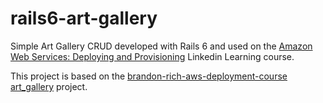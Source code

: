 # rails6-art-gallery

Simple Art Gallery CRUD developed with Rails 6 and used on the 
[Amazon Web Services: Deploying and Provisioning](https://www.linkedin.com/learning/amazon-web-services-deploying-and-provisioning-2) 
Linkedin Learning course.

This project is based on the [brandon-rich-aws-deployment-course](brandon-rich-aws-deployment-course) 
[art_gallery](https://github.com/brandon-rich-aws-deployment-course/art_gallery) project.